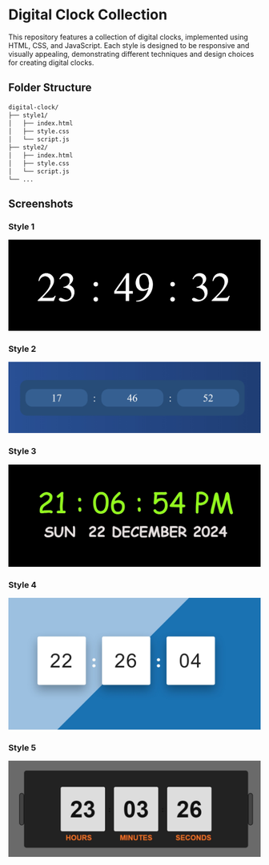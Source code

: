 # Digital Clock Collection

This repository features a collection of digital clocks, implemented using HTML, CSS, and JavaScript. Each style is designed to be responsive and visually appealing, demonstrating different techniques and design choices for creating digital clocks.

## Folder Structure

```plaintext
digital-clock/
├── style1/
│   ├── index.html
│   ├── style.css
│   └── script.js
├── style2/
│   ├── index.html
│   ├── style.css
│   └── script.js
└── ...

```

## Screenshots

### Style 1

![Digital Clock Screenshot](../assets/DigitalClock-style1.jpeg)

### Style 2

![Digital Clock Screenshot](../assets/DigitalClock-style2.jpeg)

### Style 3

![Digital Clock Screenshot](../assets/DigitalClock-style3.jpeg)

### Style 4

![Digital Clock Screenshot](../assets/DigitalClock-style4.jpeg)

### Style 5

![Digital Clock Screenshot](../assets/DigitalClock-style5.jpeg)
